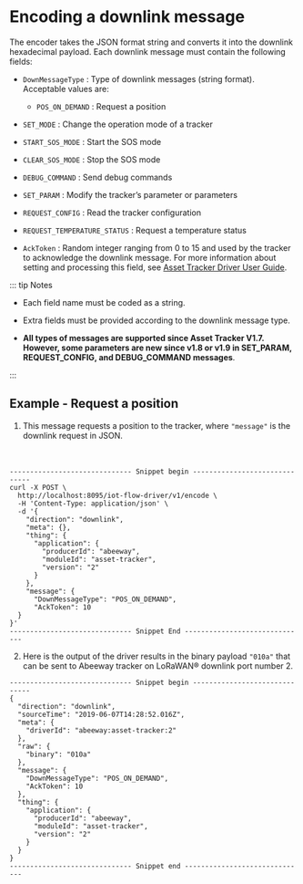 
# Encoding a downlink message
The encoder takes the JSON format string and converts it into the downlink hexadecimal payload.
Each downlink message must contain the following fields:
* `DownMessageType` : Type of downlink messages (string format). Acceptable values are:
    * `POS_ON_DEMAND` : Request a position

* `SET_MODE` : Change the operation mode of a tracker

* `START_SOS_MODE` : Start the SOS mode

* `CLEAR_SOS_MODE` : Stop the SOS mode

* `DEBUG_COMMAND` : Send debug commands

* `SET_PARAM` : Modify the tracker’s parameter or parameters

* `REQUEST_CONFIG` : Read the tracker configuration

* `REQUEST_TEMPERATURE_STATUS` : Request a temperature status


* `AckToken` : Random integer ranging from 0 to 15 and used by the tracker to acknowledge the downlink message. For more information about setting and processing this field, see [Asset Tracker Driver User Guide](/D-Reference/DocLibrary_R/#AssetTrackerDriver).

::: tip Notes
* Each field name must be coded as a string.<br/>

* Extra fields must be provided according to the downlink message type.
* **All types of messages are supported since Asset Tracker V1.7. However, some parameters are new since v1.8 or v1.9 in SET_PARAM, REQUEST_CONFIG, and DEBUG_COMMAND messages**.

:::

## Example - Request a position
1. This message requests a position to the tracker, where `"message"` is the downlink request in JSON.<br/><br/><br/>

```
------------------------------ Snippet begin ------------------------------
curl -X POST \
  http://localhost:8095/iot-flow-driver/v1/encode \
  -H 'Content-Type: application/json' \
  -d '{
    "direction": "downlink",
    "meta": {},
    "thing": {
      "application": {
        "producerId": "abeeway",
        "moduleId": "asset-tracker",
        "version": "2"
      }
    },
    "message": {
      "DownMessageType": "POS_ON_DEMAND",
      "AckToken": 10
  }
}'
------------------------------ Snippet End ------------------------------
```

2. Here is the output of the driver results in the binary payload `"010a"` that can be sent to Abeeway tracker on LoRaWAN® downlink port number 2.

```
------------------------------ Snippet begin ------------------------------
{
  "direction": "downlink",
  "sourceTime": "2019-06-07T14:28:52.016Z",
  "meta": {
    "driverId": "abeeway:asset-tracker:2"
  },
  "raw": {
    "binary": "010a"
  },
  "message": {
    "DownMessageType": "POS_ON_DEMAND",
    "AckToken": 10
  },
  "thing": {
    "application": {
      "producerId": "abeeway",
      "moduleId": "asset-tracker",
      "version": "2"
    }
  }
}
------------------------------ Snippet end ------------------------------
```
